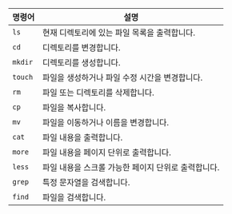 | 명령어 | 설명 |
| --- | --- |
| `ls` | 현재 디렉토리에 있는 파일 목록을 출력합니다. |
| `cd` | 디렉토리를 변경합니다. |
| `mkdir` | 디렉토리를 생성합니다. |
| `touch` | 파일을 생성하거나 파일 수정 시간을 변경합니다. |
| `rm` | 파일 또는 디렉토리를 삭제합니다. |
| `cp` | 파일을 복사합니다. |
| `mv` | 파일을 이동하거나 이름을 변경합니다. |
| `cat` | 파일 내용을 출력합니다. |
| `more` | 파일 내용을 페이지 단위로 출력합니다. |
| `less` | 파일 내용을 스크롤 가능한 페이지 단위로 출력합니다. |
| `grep` | 특정 문자열을 검색합니다. |
| `find` | 파일을 검색합니다. |
